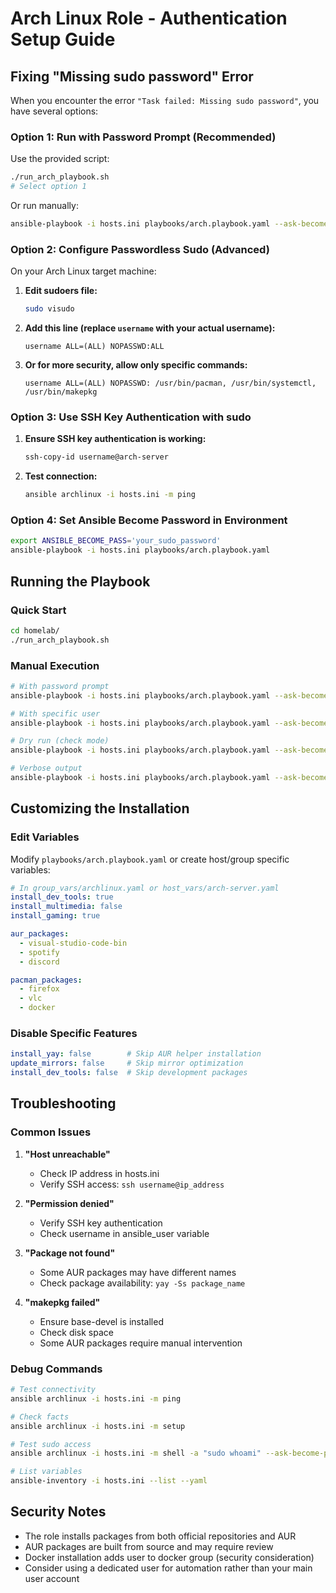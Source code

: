 # Arch Linux Role - Authentication Setup Guide

## Fixing "Missing sudo password" Error

When you encounter the error `"Task failed: Missing sudo password"`, you have several options:

### Option 1: Run with Password Prompt (Recommended)

Use the provided script:
```bash
./run_arch_playbook.sh
# Select option 1
```

Or run manually:
```bash
ansible-playbook -i hosts.ini playbooks/arch.playbook.yaml --ask-become-pass
```

### Option 2: Configure Passwordless Sudo (Advanced)

On your Arch Linux target machine:

1. **Edit sudoers file:**
   ```bash
   sudo visudo
   ```

2. **Add this line (replace `username` with your actual username):**
   ```
   username ALL=(ALL) NOPASSWD:ALL
   ```

3. **Or for more security, allow only specific commands:**
   ```
   username ALL=(ALL) NOPASSWD: /usr/bin/pacman, /usr/bin/systemctl, /usr/bin/makepkg
   ```

### Option 3: Use SSH Key Authentication with sudo

1. **Ensure SSH key authentication is working:**
   ```bash
   ssh-copy-id username@arch-server
   ```

2. **Test connection:**
   ```bash
   ansible archlinux -i hosts.ini -m ping
   ```

### Option 4: Set Ansible Become Password in Environment

```bash
export ANSIBLE_BECOME_PASS='your_sudo_password'
ansible-playbook -i hosts.ini playbooks/arch.playbook.yaml
```

## Running the Playbook

### Quick Start
```bash
cd homelab/
./run_arch_playbook.sh
```

### Manual Execution
```bash
# With password prompt
ansible-playbook -i hosts.ini playbooks/arch.playbook.yaml --ask-become-pass

# With specific user
ansible-playbook -i hosts.ini playbooks/arch.playbook.yaml --ask-become-pass -u your_username

# Dry run (check mode)
ansible-playbook -i hosts.ini playbooks/arch.playbook.yaml --ask-become-pass --check

# Verbose output
ansible-playbook -i hosts.ini playbooks/arch.playbook.yaml --ask-become-pass -vvv
```

## Customizing the Installation

### Edit Variables
Modify `playbooks/arch.playbook.yaml` or create host/group specific variables:

```yaml
# In group_vars/archlinux.yaml or host_vars/arch-server.yaml
install_dev_tools: true
install_multimedia: false
install_gaming: true

aur_packages:
  - visual-studio-code-bin
  - spotify
  - discord

pacman_packages:
  - firefox
  - vlc
  - docker
```

### Disable Specific Features
```yaml
install_yay: false        # Skip AUR helper installation
update_mirrors: false     # Skip mirror optimization
install_dev_tools: false  # Skip development packages
```

## Troubleshooting

### Common Issues

1. **"Host unreachable"**
   - Check IP address in hosts.ini
   - Verify SSH access: `ssh username@ip_address`

2. **"Permission denied"**
   - Verify SSH key authentication
   - Check username in ansible_user variable

3. **"Package not found"**
   - Some AUR packages may have different names
   - Check package availability: `yay -Ss package_name`

4. **"makepkg failed"**
   - Ensure base-devel is installed
   - Check disk space
   - Some AUR packages require manual intervention

### Debug Commands

```bash
# Test connectivity
ansible archlinux -i hosts.ini -m ping

# Check facts
ansible archlinux -i hosts.ini -m setup

# Test sudo access
ansible archlinux -i hosts.ini -m shell -a "sudo whoami" --ask-become-pass

# List variables
ansible-inventory -i hosts.ini --list --yaml
```

## Security Notes

- The role installs packages from both official repositories and AUR
- AUR packages are built from source and may require review
- Docker installation adds user to docker group (security consideration)
- Consider using a dedicated user for automation rather than your main user account
